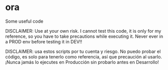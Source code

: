 # ora

Some useful code

DISCLAIMER: Use at your own risk. I cannot test this code, it is only for my reference, so you have to take precautions while executing it. Never ever in a PROD env before testing it in DEV!!

DISCLAIMER: usa estos scripts por tu cuenta y riesgo. No puedo probar el código, es solo para tenerlo como referencia, así que precaución al usarlo. ¡Nunca jamás lo ejecutes en Producción sin probarlo antes en Desarrollo!
